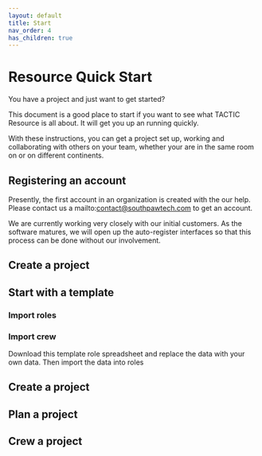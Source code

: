 ```yaml
---
layout: default
title: Start
nav_order: 4
has_children: true
---
```



# Resource Quick Start

You have a project and just want to get started?

This document is a good place to start if you want to see what TACTIC Resource is all about.  It will get you up an running quickly.

With these instructions, you can get a project set up, working and collaborating with others on your team, whether your are in the same room on or on different continents.


## Registering an account

Presently, the first account in an organization is created with the our help.  Please contact us a mailto:contact@southpawtech.com to get an account.


We are currently working very closely with our initial customers.  As the software matures, we will open up the auto-register interfaces so that this process can be done without our involvement.

## Create a project


## Start with a template

### Import roles



### Import crew

Download this template role spreadsheet and replace the data with your own data.  Then import the data into roles


## Create a project


## Plan a project


## Crew a project



